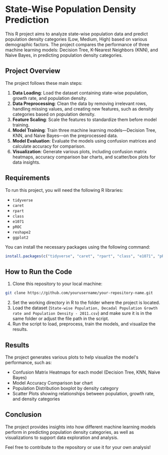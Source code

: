 # State-Wise Population Density Prediction

This R project aims to analyze state-wise population data and predict population density categories (Low, Medium, High) based on various demographic factors. The project compares the performance of three machine learning models: Decision Tree, K-Nearest Neighbors (KNN), and Naive Bayes, in predicting population density categories.

## Project Overview

The project follows these main steps:

1. **Data Loading**: Load the dataset containing state-wise population, growth rate, and population density.
2. **Data Preprocessing**: Clean the data by removing irrelevant rows, handling missing values, and creating new features, such as density categories based on population density.
3. **Feature Scaling**: Scale the features to standardize them before model training.
4. **Model Training**: Train three machine learning models—Decision Tree, KNN, and Naive Bayes—on the preprocessed data.
5. **Model Evaluation**: Evaluate the models using confusion matrices and calculate accuracy for comparison.
6. **Visualization**: Generate various plots, including confusion matrix heatmaps, accuracy comparison bar charts, and scatter/box plots for data insights.

## Requirements

To run this project, you will need the following R libraries:

- `tidyverse`
- `caret`
- `rpart`
- `class`
- `e1071`
- `pROC`
- `reshape2`
- `ggplot2`

You can install the necessary packages using the following command:

```r
install.packages(c("tidyverse", "caret", "rpart", "class", "e1071", "pROC", "reshape2", "ggplot2"))
```

## How to Run the Code
1. Clone this repository to your local machine:
```bash
git clone https://github.com/yourusername/your-repository-name.git
```
2. Set the working directory in R to the folder where the project is located.
3. Load the dataset (```State-wise Population, Decadal Population Growth rate and Population Density - 2011.csv```) and make sure it is in the same folder or adjust the file path in the script.
4. Run the script to load, preprocess, train the models, and visualize the results.

## Results
The project generates various plots to help visualize the model's performance, such as:

- Confusion Matrix Heatmaps for each model (Decision Tree, KNN, Naive Bayes)
- Model Accuracy Comparison bar chart
- Population Distribution boxplot by density category
- Scatter Plots showing relationships between population, growth rate, and density categories

## Conclusion
The project provides insights into how different machine learning models perform in predicting population density categories, as well as visualizations to support data exploration and analysis.

Feel free to contribute to the repository or use it for your own analysis!



